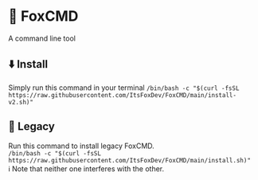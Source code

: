 # 🦊 FoxCMD
A command line tool
## ⬇️ Install
Simply run this command in your terminal
``` /bin/bash -c "$(curl -fsSL https://raw.githubusercontent.com/ItsFoxDev/FoxCMD/main/install-v2.sh)" ```


## 📜 Legacy
Run this command to install legacy FoxCMD.
<br> ``` /bin/bash -c "$(curl -fsSL https://raw.githubusercontent.com/ItsFoxDev/FoxCMD/main/install.sh)" ```
<br> ℹ️ Note that neither one interferes with the other.
